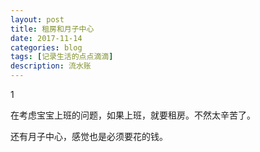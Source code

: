 ```yaml
---
layout: post
title: 租房和月子中心
date: 2017-11-14
categories: blog
tags: [记录生活的点点滴滴]
description: 流水账
---
```


1 

在考虑宝宝上班的问题，如果上班，就要租房。不然太辛苦了。

还有月子中心，感觉也是必须要花的钱。
